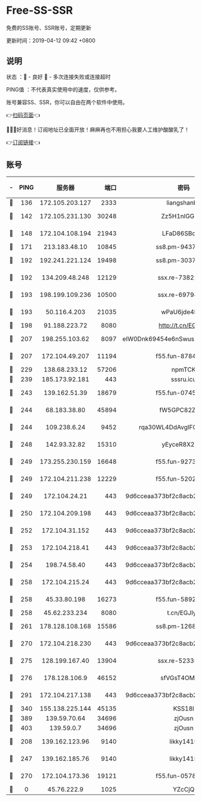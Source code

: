 # Free-SS-SSR

免费的SS账号、SSR账号，定期更新

更新时间：2019-04-12 09:42 +0800

## 说明

状态     ：🙂 - 良好 🙁 - 多次连接失败或连接超时

PING值   ：不代表真实使用中的速度，仅供参考。

账号兼容SS、SSR，你可以自由在两个软件中使用。

👉[扫码页面](https://liesauer.github.io/Free-SS-SSR/)👈

🎉🎉🎉好消息！订阅地址已全面开放！麻麻再也不用担心我要人工维护酸酸乳了！

👉[订阅链接](https://www.liesauer.net/yogurt/subscribe?ACCESS_TOKEN=DAYxR3mMaZAsaqUb)👈

## 账号

|-|PING|服务器|端口|密码|加密方式|区域|
|:----:|:----:|:-----:|-----:|:----:|:----:|:----:|
|🙂|136|172.105.203.127|2333|liangshanbo|chacha20|JP|
|🙂|142|172.105.231.130|30248|Zz5H1nlGGKHx|aes-256-cfb|JP|
|🙂|148|172.104.108.194|21943|LFaD86SBq2lY|aes-256-cfb|JP|
|🙂|171|213.183.48.10|10845|ss8.pm-94375071|rc4-md5|RU|
|🙂|192|192.241.221.124|19498|ss8.pm-30379392|aes-256-cfb|US|
|🙂|192|134.209.48.248|12129|ssx.re-73822117|aes-256-cfb|US|
|🙂|193|198.199.109.236|10500|ssx.re-69798607|aes-256-cfb|US|
|🙂|193|50.116.4.203|21035|wPaU6jde4NZT|aes-256-cfb|US|
|🙂|198|91.188.223.72|8080|http://t.cn/EGJIyrl|rc4-md5|RU|
|🙂|207|198.255.103.62|8097|eIW0Dnk69454e6nSwuspv9DmS201tQ0D|aes-256-cfb|US|
|🙂|207|172.104.49.207|11194|f55.fun-87849957|aes-256-cfb|SG|
|🙂|229|138.68.233.12|57206|npmTCK|rc4-md5|US|
|🙂|239|185.173.92.181|443|sssru.icu|rc4-md5|RU|
|🙂|243|139.162.51.39|18679|f55.fun-07457025|aes-256-cfb|SG|
|🙂|244|68.183.38.80|45894|fW5GPC82Z97G|aes-256-cfb|GB|
|🙂|244|109.238.6.24|9452|rqa30WL4DdAvgIFG6Fs3znzTa|aes-256-cfb|FR|
|🙂|248|142.93.32.82|15310|yEyceR8X2EVd|aes-256-cfb|GB|
|🙂|249|173.255.230.159|16648|f55.fun-92736246|aes-256-cfb|US|
|🙂|249|172.104.211.238|12229|f55.fun-52020362|aes-256-cfb|US|
|🙂|249|172.104.24.21|443|9d6cceaa373bf2c8acb22e60b6a58be6|aes-256-cfb|US|
|🙂|250|172.104.209.198|443|9d6cceaa373bf2c8acb22e60b6a58be6|aes-256-cfb|US|
|🙂|252|172.104.31.152|443|9d6cceaa373bf2c8acb22e60b6a58be6|aes-256-cfb|US|
|🙂|253|172.104.218.41|443|9d6cceaa373bf2c8acb22e60b6a58be6|aes-256-cfb|US|
|🙂|254|198.74.58.40|443|9d6cceaa373bf2c8acb22e60b6a58be6|aes-256-cfb|US|
|🙂|258|172.104.215.24|443|9d6cceaa373bf2c8acb22e60b6a58be6|aes-256-cfb|US|
|🙂|258|45.33.80.198|16273|f55.fun-58920091|aes-256-cfb|US|
|🙂|258|45.62.233.234|8080|t.cn/EGJIyrl|rc4-md5|CA|
|🙂|261|178.128.108.168|15586|ss8.pm-12681004|aes-256-cfb|SG|
|🙂|270|172.104.218.230|443|9d6cceaa373bf2c8acb22e60b6a58be6|aes-256-cfb|US|
|🙂|275|128.199.167.40|13904|ssx.re-52335495|aes-256-cfb|SG|
|🙂|276|178.128.106.9|46152|sfVGsT4OMxHC|aes-256-cfb|SG|
|🙂|291|172.104.217.138|443|9d6cceaa373bf2c8acb22e60b6a58be6|aes-256-cfb|US|
|🙂|340|155.138.225.144|45135|KSS18l|rc4-md5|US|
|🙂|389|139.59.70.64|34696|zjOusn|chacha20|IN|
|🙂|403|139.59.0.7|34696|zjOusn|chacha20|IN|
|🙂|208|139.162.123.96|9140|likky1415|aes-256-cfb|JP|
|🙂|247|139.162.185.76|9140|likky1415|aes-256-cfb|DE|
|🙂|270|172.104.173.36|19121|f55.fun-05780553|aes-256-cfb|SG|
|🙁|0|45.76.222.9|1025|YZcCjQ|rc4-md5|JP|
